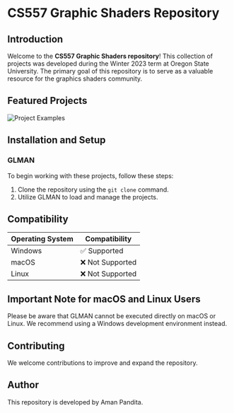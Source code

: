 # CS557 Graphic Shaders Repository

## Introduction

Welcome to the **CS557 Graphic Shaders repository**! This collection of projects was developed during the Winter 2023 term at Oregon State University. The primary goal of this repository is to serve as a valuable resource for the graphics shaders community.

## Featured Projects

![Project Examples](https://user-images.githubusercontent.com/114523484/233772693-79d83f7d-9c31-4ec6-a08a-98601fc9aa65.png)


## Installation and Setup

### GLMAN

To begin working with these projects, follow these steps:

1. Clone the repository using the `git clone` command.
2. Utilize GLMAN to load and manage the projects.

## Compatibility

| Operating System | Compatibility |
|------------------|---------------|
| Windows          | ✅ Supported  |
| macOS            | ❌ Not Supported |
| Linux            | ❌ Not Supported |

## Important Note for macOS and Linux Users

Please be aware that GLMAN cannot be executed directly on macOS or Linux. We recommend using a Windows development environment instead.

## Contributing

We welcome contributions to improve and expand the repository.

## Author

This repository is developed by Aman Pandita.
